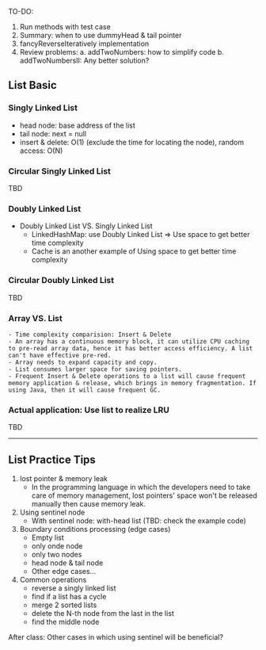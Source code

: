 TO-DO: 
1. Run methods with test case
2. Summary: when to use dummyHead & tail pointer 
3. fancyReverseIteratively implementation
4. Review problems:
    a. addTwoNumbers: how to simplify code 
    b. addTwoNumbersII: Any better solution?


## List Basic 
### Singly Linked List
- head node: base address of the list
- tail node: next = null
- insert & delete: O(1) (exclude the time for locating the node), random access: O(N)


### Circular Singly Linked List
TBD

### Doubly Linked List
- Doubly Linked List VS. Singly Linked List
    - LinkedHashMap: use Doubly Linked List => Use space to get better time complexity
    - Cache is an another example of Using space to get better time complexity

### Circular Doubly Linked List
TBD

### Array VS. List
    - Time complexity comparision: Insert & Delete
    - An array has a continuous memory block, it can utilize CPU caching to pre-read array data, hence it has better access efficiency. A list can't have effective pre-red.
    - Array needs to expand capacity and copy.
    - List consumes larger space for saving pointers.
    - Frequent Insert & Delete operations to a list will cause frequent memory application & release, which brings in memory fragmentation. If using Java, then it will cause frequent GC.

### Actual application: Use list to realize LRU
TBD

---

## List Practice Tips
1. lost pointer & memory leak
    - In the programming language in which the developers need to take care of memory management, lost pointers' space won't be released manually then cause memory leak.
2. Using sentinel node
    - With sentinel node: with-head list (TBD: check the example code)
3. Boundary conditions processing (edge cases)
    - Empty list
    - only onde node
    - only two nodes
    - head node & tail node
    - Other edge cases...
4. Common operations
    - reverse a singly linked list
    - find if a list has a cycle
    - merge 2 sorted lists
    - delete the N-th node from the last in the list
    - find the middle node

After class:
Other cases in which using sentinel will be beneficial?